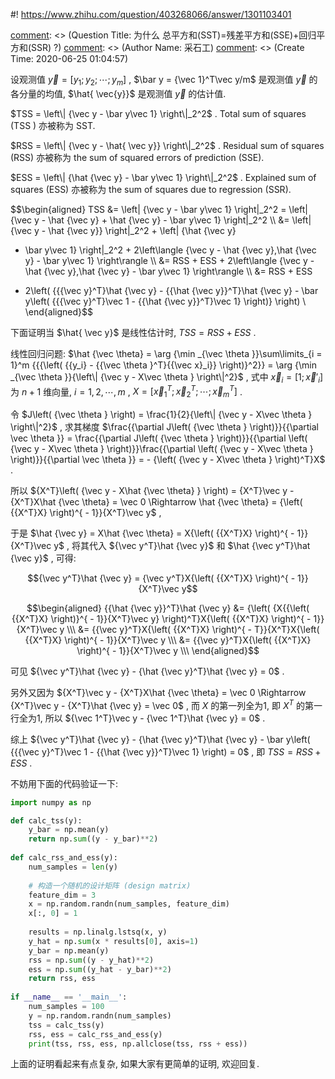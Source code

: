 #! https://www.zhihu.com/question/403268066/answer/1301103401

[comment]: <> (Answer URL: https://www.zhihu.com/question/403268066/answer/1301103401)
[comment]: <> (Question Title: 为什么 总平方和(SST)=残差平方和(SSE)+回归平方和(SSR) ?)
[comment]: <> (Author Name: 采石工)
[comment]: <> (Create Time: 2020-06-25 01:04:57)

设观测值  $\vec y = \left[ y_1;y_2; \cdots ;y_m \right]$  ,  $\bar y = {\vec
1}^T\vec y/m$  是观测值  $\vec y$  的各分量的均值,  $\hat{ \vec{y}}$  是观测值  $\vec y$
的估计值.

$TSS = \left\| {\vec y - \bar y\vec 1} \right\|_2^2$  . Total sum of squares
(TSS ) 亦被称为 SST.

$RSS = \left\| {\vec y - \hat{ \vec y}} \right\|_2^2$  . Residual sum of
squares (RSS) 亦被称为 the sum of squared errors of prediction (SSE).

$ESS = \left\| {\hat {\vec y} - \bar y\vec 1} \right\|_2^2$  . Explained sum
of squares (ESS) 亦被称为 the sum of squares due to regression (SSR).

$$\begin{aligned} TSS &= \left\| {\vec y - \bar y\vec 1} \right\|_2^2 =
\left\| {\vec y - \hat {\vec y} + \hat {\vec y} - \bar y\vec 1} \right\|_2^2
\\\ &= \left\| {\vec y - \hat {\vec y}} \right\|_2^2 + \left\| {\hat {\vec y}
- \bar y\vec 1} \right\|_2^2 + 2\left\langle {\vec y - \hat {\vec y},\hat
{\vec y} - \bar y\vec 1} \right\rangle \\\ &= RSS + ESS + 2\left\langle {\vec
y - \hat {\vec y},\hat {\vec y} - \bar y\vec 1} \right\rangle \\\ &= RSS + ESS
+ 2\left( {{{\vec y}^T}\hat {\vec y} - {{\hat {\vec y}}^T}\hat {\vec y} - \bar
y\left( {{{\vec y}^T}\vec 1 - {{\hat {\vec y}}^T}\vec 1} \right)} \right) \\\
\end{aligned}$$

下面证明当  $\hat{ \vec y}$  是线性估计时,  $TSS = RSS + ESS$  .

线性回归问题:  $\hat {\vec \theta} = \arg {\min _{\vec \theta }}\sum\limits_{i =
1}^m {{{\left( {{y_i} - {{\vec \theta }^T}{{\vec x}_i}} \right)}^2}} = \arg
{\min _{\vec \theta }}{\left\| {\vec y - X\vec \theta } \right\|^2}$  , 式中
${\vec x_i} = \left[ {1;\vec x'_i} \right]$  为  $n+1$  维向量,  $i = 1,2, \cdots
,m$  ,  $X = \left[ {\vec x}_1^T;{\vec x}_2^T; \cdots ;{\vec x}_m^T \right]$
.

令  $J\left( {\vec \theta } \right) = \frac{1}{2}{\left\| {\vec y - X\vec
\theta } \right\|^2}$  , 求其梯度  $\frac{{\partial J\left( {\vec \theta }
\right)}}{{\partial \vec \theta }} = \frac{{\partial J\left( {\vec \theta }
\right)}}{{\partial \left( {\vec y - X\vec \theta } \right)}}\frac{{\partial
\left( {\vec y - X\vec \theta } \right)}}{{\partial \vec \theta }} = - {\left(
{\vec y - X\vec \theta } \right)^T}X$  .

所以  ${X^T}\left( {\vec y - X\hat {\vec \theta} } \right) = {X^T}\vec y -
{X^T}X\hat {\vec \theta} = \vec 0 \Rightarrow \hat {\vec \theta} = {\left(
{{X^T}X} \right)^{ - 1}}{X^T}\vec y$  ,

于是  $\hat {\vec y} = X\hat {\vec \theta} = X{\left( {{X^T}X} \right)^{ -
1}}{X^T}\vec y$  , 将其代入  ${\vec y^T}\hat {\vec y}$  和  $\hat {\vec y^T}\hat
{\vec y}$  , 可得:

$${\vec y^T}\hat {\vec y} = {\vec y^T}X{\left( {{X^T}X} \right)^{ -
1}}{X^T}\vec y$$

$$\begin{aligned} {{\hat {\vec y}}^T}\hat {\vec y} &= {\left( {X{{\left(
{{X^T}X} \right)}^{ - 1}}{X^T}\vec y} \right)^T}X{\left( {{X^T}X} \right)^{ -
1}}{X^T}\vec y \\\ &= {{\vec y}^T}X{\left( {{X^T}X} \right)^{ -
T}}{X^T}X{\left( {{X^T}X} \right)^{ - 1}}{X^T}\vec y \\\ &= {{\vec
y}^T}X{\left( {{X^T}X} \right)^{ - 1}}{X^T}\vec y \\\ \end{aligned}$$

可见  ${\vec y^T}\hat {\vec y} - {\hat {\vec y}^T}\hat {\vec y} = 0$  .

另外又因为  ${X^T}\vec y - {X^T}X\hat {\vec \theta} = \vec 0 \Rightarrow {X^T}\vec
y - {X^T}\hat {\vec y} = \vec 0$  , 而  $X$  的第一列全为1, 即  $X^T$  的第一行全为1, 所以
${\vec 1^T}\vec y - {\vec 1^T}\hat {\vec y} = 0$  .

综上  ${\vec y^T}\hat {\vec y} - {\hat {\vec y}^T}\hat {\vec y} - \bar y\left(
{{{\vec y}^T}\vec 1 - {{\hat {\vec y}}^T}\vec 1} \right) = 0$  , 即  $TSS = RSS + ESS$  .

不妨用下面的代码验证一下:

```python
import numpy as np

def calc_tss(y):
    y_bar = np.mean(y)
    return np.sum((y - y_bar)**2)
    
def calc_rss_and_ess(y):
    num_samples = len(y)
    
    # 构造一个随机的设计矩阵 (design matrix)
    feature_dim = 3
    x = np.random.randn(num_samples, feature_dim)
    x[:, 0] = 1
    
    results = np.linalg.lstsq(x, y)
    y_hat = np.sum(x * results[0], axis=1)
    y_bar = np.mean(y)
    rss = np.sum((y - y_hat)**2)
    ess = np.sum((y_hat - y_bar)**2)
    return rss, ess
    
if __name__ == '__main__':
    num_samples = 100
    y = np.random.randn(num_samples)
    tss = calc_tss(y)
    rss, ess = calc_rss_and_ess(y)
    print(tss, rss, ess, np.allclose(tss, rss + ess))
```

上面的证明看起来有点复杂, 如果大家有更简单的证明, 欢迎回复.

